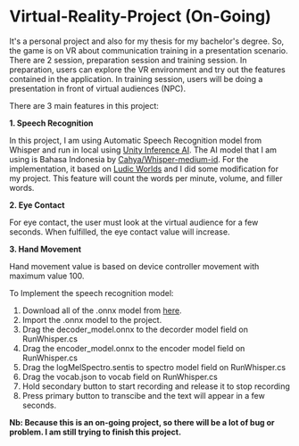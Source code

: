 # Virtual-Reality-Project (On-Going)
It's a personal project and also for my thesis for my bachelor's degree. So, the game is on VR about communication training in a presentation scenario.
There are 2 session, preparation session and training session. In preparation, users can explore the VR environment and try out the features contained in the application. In training session, users will be doing a presentation in front of virtual audiences (NPC). 

There are 3 main features in this project:

<b>1. Speech Recognition</b>

In this project, I am using Automatic Speech Recognition model from Whisper and run in local using <a href="https://huggingface.co/unity/inference-engine-whisper-tiny">Unity Inference AI</a>. The AI model that I am using is Bahasa Indonesia by <a href="https://huggingface.co/cahya/whisper-medium-id">Cahya/Whisper-medium-id</a>. For the implementation, it based on <a href="https://www.patreon.com/posts/project-source-107788463">Ludic Worlds</a> and I did some modification for my project. This feature will count the words per minute, volume, and filler words.

<b>2. Eye Contact</b>

For eye contact, the user must look at the virtual audience for a few seconds. When fulfilled, the eye contact value will increase.

<b>3. Hand Movement</b>

Hand movement value is based on device controller movement with maximum value 100.
   
To Implement the speech recognition model:
1. Download all of the .onnx model from <a href="https://drive.google.com/drive/folders/1Pfht0hF1S8TaZ4XhocEWLq2CBLTIA3Y3?usp=sharing">here</a>.
2. Import the .onnx model to the project.
3. Drag the decoder_model.onnx to the decorder model field on RunWhisper.cs
4. Drag the encoder_model.onnx to the encoder model field on RunWhisper.cs
5. Drag the logMelSpectro.sentis to spectro model field on RunWhisper.cs
6. Drag the vocab.json to vocab field on RunWhisper.cs
7. Hold secondary button to start recording and release it to stop recording
8. Press primary button to transcibe and the text will appear in a few seconds.

<b>Nb: Because this is an on-going project, so there will be a lot of bug or problem. I am still trying to finish this project.</b>
